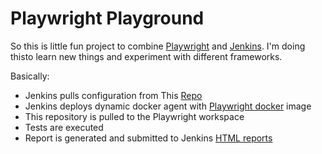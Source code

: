 # Playwright Playground

So this is little fun project to combine [Playwright](https://playwright.dev/) and [Jenkins](https://www.jenkins.io/).
I'm doing thisto learn new things and experiment with different frameworks.

Basically:

- Jenkins pulls configuration from This [Repo](https://github.com/Tomasz64/playwright-playground-jenkins-job) 
- Jenkins deploys dynamic docker agent with [Playwright docker](https://hub.docker.com/_/microsoft-playwright) image
- This repository is pulled to the Playwright workspace
- Tests are executed
- Report is generated and submitted to Jenkins [HTML reports](https://plugins.jenkins.io/htmlpublisher/)
